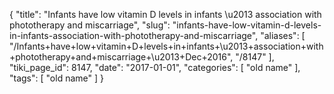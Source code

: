 {
    "title": "Infants have low vitamin D levels in infants \u2013 association with phototherapy and miscarriage",
    "slug": "infants-have-low-vitamin-d-levels-in-infants-association-with-phototherapy-and-miscarriage",
    "aliases": [
        "/Infants+have+low+vitamin+D+levels+in+infants+\u2013+association+with+phototherapy+and+miscarriage+\u2013+Dec+2016",
        "/8147"
    ],
    "tiki_page_id": 8147,
    "date": "2017-01-01",
    "categories": [
        "old name"
    ],
    "tags": [
        "old name"
    ]
}